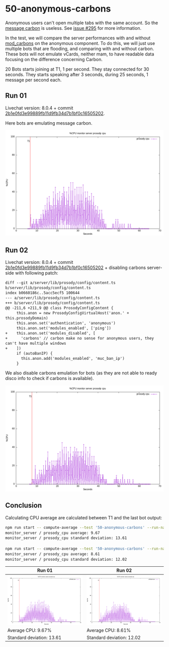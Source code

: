 # 50-anonymous-carbons

Anonymous users can't open multiple tabs with the same account.
So the [message carbon](https://xmpp.org/extensions/xep-0280.html) is useless.
See [issue #295](https://github.com/JohnXLivingston/peertube-plugin-livechat/issues/295) for more information.

In the test, we will compare the server performances with and without [mod_carbons](https://prosody.im/doc/modules/mod_carbons) on the anonymous component.
To do this, we will just use multiple bots that are flooding, and comparing with and without carbon.
These bots will not emulate vCards, neither mam, to have readable data focusing on the difference concerning Carbon.

20 Bots starts joining at T1, 1 per second. They stay connected for 30 seconds. They starts speaking after 3 seconds, during 25 seconds, 1 message per second each.

## Run 01

Livechat version: 8.0.4 + commit [2b1e0fd3e99889fb11d9fb34d7b1bf0c16505202](https://github.com/JohnXLivingston/peertube-plugin-livechat/commits/2b1e0fd3e99889fb11d9fb34d7b1bf0c16505202).

Here bots are emulating message carbon.

![ProsodyCPU](results/01/monitor_server_prosody_cpu.png)

## Run 02

Livechat version: 8.0.4 + commit [2b1e0fd3e99889fb11d9fb34d7b1bf0c16505202](https://github.com/JohnXLivingston/peertube-plugin-livechat/commits/2b1e0fd3e99889fb11d9fb34d7b1bf0c16505202) + disabling carbons server-side with following patch:

```git
diff --git a/server/lib/prosody/config/content.ts b/server/lib/prosody/config/content.ts
index b0660186c..5acc5ecf5 100644
--- a/server/lib/prosody/config/content.ts
+++ b/server/lib/prosody/config/content.ts
@@ -211,6 +211,9 @@ class ProsodyConfigContent {
     this.anon = new ProsodyConfigVirtualHost('anon.' + this.prosodyDomain)
     this.anon.set('authentication', 'anonymous')
     this.anon.set('modules_enabled', ['ping'])
+    this.anon.set('modules_disabled', [
+      'carbons' // carbon make no sense for anonymous users, they can't have multiple windows
+    ])
     if (autoBanIP) {
       this.anon.add('modules_enabled', 'muc_ban_ip')
     }
```

We also disable carbons emulation for bots (as they are not able to ready disco info to check if carbons is available).

![ProsodyCPU](results/02/monitor_server_prosody_cpu.png)

## Conclusion

Calculating CPU average are calculated between T1 and the last bot output:

```bash
npm run start -- compute-average --test '50-anonymous-carbons' --run-name '01' --after 6.809  --before 56.498
monitor_server / prosody_cpu average: 9.67
monitor_server / prosody_cpu standard deviation: 13.61

npm run start -- compute-average --test '50-anonymous-carbons' --run-name '02' --after 7.626  --before 57.288
monitor_server / prosody_cpu average: 8.61
monitor_server / prosody_cpu standard deviation: 12.02
```

|Run 01|Run 02|
|--|--|
|![ProsodyCPU](results/01/monitor_server_prosody_cpu.png)|![ProsodyCPU](results/02/monitor_server_prosody_cpu.png)|
|Average CPU: 9.67%|Average CPU: 8.61%|
|Standard deviation: 13.61|Standard deviation: 12.02|
